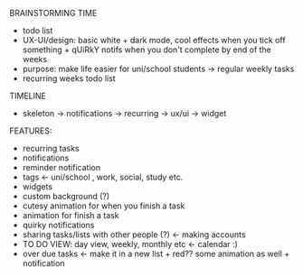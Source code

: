 BRAINSTORMING TIME
- todo list
- UX-UI/design: basic white + dark mode, cool effects when you tick off something + qUiRkY notifs when you don't complete by end of the weeks
- purpose: make life easier for uni/school students -> regular weekly tasks 
- recurring weeks todo list

TIMELINE
- skeleton -> notifications -> recurring -> ux/ui -> widget


FEATURES:
- recurring tasks
- notifications
- reminder notification 
- tags <- uni/school , work, social, study etc. 
- widgets
- custom background (?)
- cutesy animation for when you finish a task 
- animation for finish a task 
- quirky notifications
- sharing tasks/lists with other people (?) <- making accounts 
- TO DO VIEW: day view, weekly, monthly etc <- calendar :) 
- over due tasks <- make it in a new list + red?? some animation as well + notification
